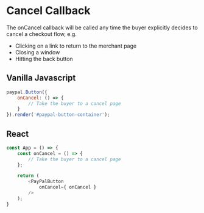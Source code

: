 # Cancel Callback

The onCancel callback will be called any time the buyer explicitly decides to cancel a checkout flow, e.g.

- Clicking on a link to return to the merchant page
- Closing a window
- Hitting the back button

## Vanilla Javascript

```javascript
paypal.Button({
    onCancel: () => {
        // Take the buyer to a cancel page
    }
}).render('#paypal-button-container');
```

## React

```javascript
const App = () => {
    const onCancel = () => {
        // Take the buyer to a cancel page
    };

    return (
        <PayPalButton
            onCancel={ onCancel }
        />
    );
}
```
